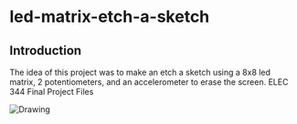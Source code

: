# led-matrix-etch-a-sketch
## Introduction
The idea of this project was to make an etch a sketch using a 8x8 led matrix, 2 potentiometers, and an accelerometer to erase the screen.
ELEC 344 Final Project Files

![Drawing](https://imgur.com/qu3H2nD)
